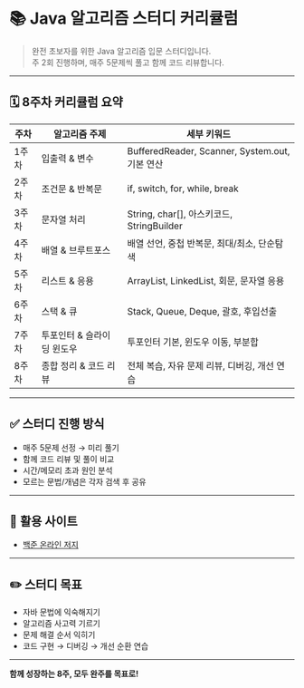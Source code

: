 # 📚 Java 알고리즘 스터디 커리큘럼

> 완전 초보자를 위한 Java 알고리즘 입문 스터디입니다.  
> 주 2회 진행하며, 매주 5문제씩 풀고 함께 코드 리뷰합니다.

---

## 🗓️ 8주차 커리큘럼 요약

| 주차 | 알고리즘 주제             | 세부 키워드                                    |
|------|----------------------------|------------------------------------------------|
| 1주차 | 입출력 & 변수             | BufferedReader, Scanner, System.out, 기본 연산 |
| 2주차 | 조건문 & 반복문           | if, switch, for, while, break                  |
| 3주차 | 문자열 처리               | String, char[], 아스키코드, StringBuilder      |
| 4주차 | 배열 & 브루트포스         | 배열 선언, 중첩 반복문, 최대/최소, 단순탐색   |
| 5주차 | 리스트 & 응용             | ArrayList, LinkedList, 회문, 문자열 응용       |
| 6주차 | 스택 & 큐                 | Stack, Queue, Deque, 괄호, 후입선출            |
| 7주차 | 투포인터 & 슬라이딩 윈도우 | 투포인터 기본, 윈도우 이동, 부분합            |
| 8주차 | 종합 정리 & 코드 리뷰     | 전체 복습, 자유 문제 리뷰, 디버깅, 개선 연습   |

---

## ✅ 스터디 진행 방식

- 매주 5문제 선정 → 미리 풀기
- 함께 코드 리뷰 및 풀이 비교
- 시간/메모리 초과 원인 분석
- 모르는 문법/개념은 각자 검색 후 공유

---

## 📌 활용 사이트

- [백준 온라인 저지](https://www.acmicpc.net/)

---

## ✏️ 스터디 목표

- 자바 문법에 익숙해지기
- 알고리즘 사고력 기르기
- 문제 해결 순서 익히기
- 코드 구현 → 디버깅 → 개선 순환 연습

---

**함께 성장하는 8주, 모두 완주를 목표로!**
